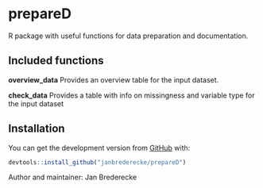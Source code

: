 # prepareD

R package with useful functions for data preparation and documentation.

## Included functions

**overview_data**   Provides an overview table for the input dataset.

**check_data**      Provides a table with info on missingness and variable type for the input dataset

## Installation

You can get the development version from [GitHub](https://github.com/) with:

``` r
devtools::install_github("janbrederecke/prepareD")
```



Author and maintainer: Jan Brederecke

